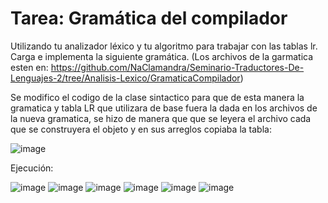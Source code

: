 # Tarea: Gramática del compilador
Utilizando tu analizador léxico y tu algoritmo para trabajar con las tablas lr. Carga e implementa la siguiente gramática. (Los archivos de la garmatica esten en: https://github.com/NaClamandra/Seminario-Traductores-De-Lenguajes-2/tree/Analisis-Lexico/GramaticaCompilador)

Se modifico el codigo de la clase sintactico para que de esta manera la gramatica y tabla LR que utilizara de base fuera la dada en los archivos de la nueva gramatica, se hizo de manera que que se leyera el archivo cada que se construyera el objeto y en sus arreglos copiaba la tabla:

![image](https://github.com/NaClamandra/Seminario-Traductores-De-Lenguajes-2/assets/74439320/426902b0-02c1-4648-b735-a317f7fa090c)


Ejecución:

![image](https://github.com/NaClamandra/Seminario-Traductores-De-Lenguajes-2/assets/74439320/dd7a81e4-d3d4-4519-92c8-5f8f955d1ea2)
![image](https://github.com/NaClamandra/Seminario-Traductores-De-Lenguajes-2/assets/74439320/cd410c71-8ad3-4fac-b8d8-fd66a5f74cf6)
![image](https://github.com/NaClamandra/Seminario-Traductores-De-Lenguajes-2/assets/74439320/33349293-2352-4c61-9ca7-30fc71eed749)
![image](https://github.com/NaClamandra/Seminario-Traductores-De-Lenguajes-2/assets/74439320/eca237a0-868c-4a45-9de2-5e9751dcb8f3)
![image](https://github.com/NaClamandra/Seminario-Traductores-De-Lenguajes-2/assets/74439320/4263d855-a6c8-488a-a2d5-cb9d8214e6ac)
![image](https://github.com/NaClamandra/Seminario-Traductores-De-Lenguajes-2/assets/74439320/8fd1f518-e882-458e-aea2-518fb307957b)


